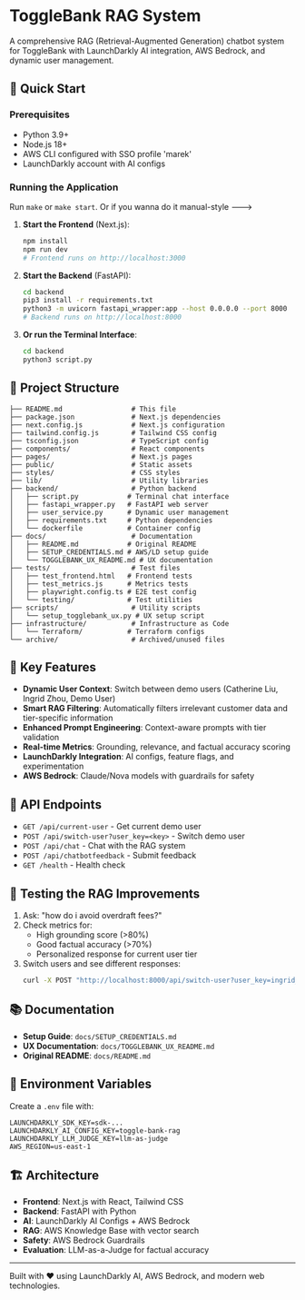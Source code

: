# ToggleBank RAG System

A comprehensive RAG (Retrieval-Augmented Generation) chatbot system for ToggleBank with LaunchDarkly AI integration, AWS Bedrock, and dynamic user management.

## 🚀 Quick Start

### Prerequisites
- Python 3.9+
- Node.js 18+
- AWS CLI configured with SSO profile 'marek'
- LaunchDarkly account with AI configs

### Running the Application

Run `make` or `make start`. 
Or if you wanna do it manual-style --->

1. **Start the Frontend** (Next.js):
   ```bash
   npm install
   npm run dev
   # Frontend runs on http://localhost:3000
   ```

2. **Start the Backend** (FastAPI):
   ```bash
   cd backend
   pip3 install -r requirements.txt
   python3 -m uvicorn fastapi_wrapper:app --host 0.0.0.0 --port 8000
   # Backend runs on http://localhost:8000
   ```

3. **Or run the Terminal Interface**:
   ```bash
   cd backend
   python3 script.py
   ```

## 📁 Project Structure

```
├── README.md                 # This file
├── package.json              # Next.js dependencies
├── next.config.js            # Next.js configuration
├── tailwind.config.js        # Tailwind CSS config
├── tsconfig.json             # TypeScript config
├── components/               # React components
├── pages/                    # Next.js pages
├── public/                   # Static assets
├── styles/                   # CSS styles
├── lib/                      # Utility libraries
├── backend/                  # Python backend
│   ├── script.py            # Terminal chat interface
│   ├── fastapi_wrapper.py   # FastAPI web server
│   ├── user_service.py      # Dynamic user management
│   ├── requirements.txt     # Python dependencies
│   └── dockerfile           # Container config
├── docs/                     # Documentation
│   ├── README.md            # Original README
│   ├── SETUP_CREDENTIALS.md # AWS/LD setup guide
│   └── TOGGLEBANK_UX_README.md # UX documentation
├── tests/                    # Test files
│   ├── test_frontend.html   # Frontend tests
│   ├── test_metrics.js      # Metrics tests
│   ├── playwright.config.ts # E2E test config
│   └── testing/             # Test utilities
├── scripts/                  # Utility scripts
│   └── setup_togglebank_ux.py # UX setup script
├── infrastructure/           # Infrastructure as Code
│   └── Terraform/           # Terraform configs
└── archive/                  # Archived/unused files
```

## 🎯 Key Features

- **Dynamic User Context**: Switch between demo users (Catherine Liu, Ingrid Zhou, Demo User)
- **Smart RAG Filtering**: Automatically filters irrelevant customer data and tier-specific information
- **Enhanced Prompt Engineering**: Context-aware prompts with tier validation
- **Real-time Metrics**: Grounding, relevance, and factual accuracy scoring
- **LaunchDarkly Integration**: AI configs, feature flags, and experimentation
- **AWS Bedrock**: Claude/Nova models with guardrails for safety

## 🔧 API Endpoints

- `GET /api/current-user` - Get current demo user
- `POST /api/switch-user?user_key=<key>` - Switch demo user
- `POST /api/chat` - Chat with the RAG system
- `POST /api/chatbotfeedback` - Submit feedback
- `GET /health` - Health check

## 🧪 Testing the RAG Improvements

1. Ask: "how do i avoid overdraft fees?"
2. Check metrics for:
   - High grounding score (>80%)
   - Good factual accuracy (>70%)
   - Personalized response for current user tier
3. Switch users and see different responses:
   ```bash
   curl -X POST "http://localhost:8000/api/switch-user?user_key=ingrid_zhou"
   ```

## 📚 Documentation

- **Setup Guide**: `docs/SETUP_CREDENTIALS.md`
- **UX Documentation**: `docs/TOGGLEBANK_UX_README.md`
- **Original README**: `docs/README.md`

## 🔑 Environment Variables

Create a `.env` file with:
```
LAUNCHDARKLY_SDK_KEY=sdk-...
LAUNCHDARKLY_AI_CONFIG_KEY=toggle-bank-rag
LAUNCHDARKLY_LLM_JUDGE_KEY=llm-as-judge
AWS_REGION=us-east-1
```

## 🏗️ Architecture

- **Frontend**: Next.js with React, Tailwind CSS
- **Backend**: FastAPI with Python
- **AI**: LaunchDarkly AI Configs + AWS Bedrock
- **RAG**: AWS Knowledge Base with vector search
- **Safety**: AWS Bedrock Guardrails
- **Evaluation**: LLM-as-a-Judge for factual accuracy

---

Built with ❤️ using LaunchDarkly AI, AWS Bedrock, and modern web technologies. 